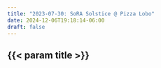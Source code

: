 ```yaml
---
title: "2023-07-30: SoRA Solstice @ Pizza Lobo"
date: 2024-12-06T19:18:14-06:00
draft: false
---
```


## {{< param title >}}
